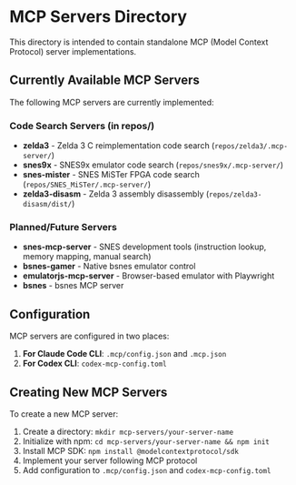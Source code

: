# MCP Servers Directory

This directory is intended to contain standalone MCP (Model Context Protocol) server implementations.

## Currently Available MCP Servers

The following MCP servers are currently implemented:

### Code Search Servers (in repos/)
- **zelda3** - Zelda 3 C reimplementation code search (`repos/zelda3/.mcp-server/`)
- **snes9x** - SNES9x emulator code search (`repos/snes9x/.mcp-server/`)
- **snes-mister** - SNES MiSTer FPGA code search (`repos/SNES_MiSTer/.mcp-server/`)
- **zelda3-disasm** - Zelda 3 assembly disassembly (`repos/zelda3-disasm/dist/`)

### Planned/Future Servers
- **snes-mcp-server** - SNES development tools (instruction lookup, memory mapping, manual search)
- **bsnes-gamer** - Native bsnes emulator control
- **emulatorjs-mcp-server** - Browser-based emulator with Playwright
- **bsnes** - bsnes MCP server

## Configuration

MCP servers are configured in two places:

1. **For Claude Code CLI**: `.mcp/config.json` and `.mcp.json`
2. **For Codex CLI**: `codex-mcp-config.toml`

## Creating New MCP Servers

To create a new MCP server:

1. Create a directory: `mkdir mcp-servers/your-server-name`
2. Initialize with npm: `cd mcp-servers/your-server-name && npm init`
3. Install MCP SDK: `npm install @modelcontextprotocol/sdk`
4. Implement your server following MCP protocol
5. Add configuration to `.mcp/config.json` and `codex-mcp-config.toml`

